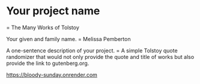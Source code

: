 # Your project name
= The Many Works of Tolstoy

Your given and family name.
= Melissa Pemberton


A one-sentence description of your project.
= A simple Tolstoy quote randomizer that would not only provide the quote and title of works but also provide the link to gutenberg.org.

https://bloody-sunday.onrender.com

